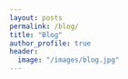 ```yaml
---
layout: posts
permalink: /blog/
title: "Blog"
author_profile: true
header:
  image: "/images/blog.jpg"
---
```


